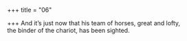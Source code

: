 +++
title = "06"

+++
And it’s just now that his team of horses, great and lofty,  
the binder of the chariot, has been sighted.  